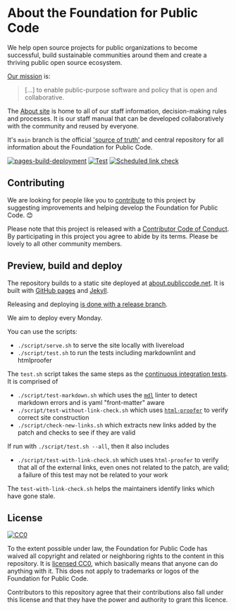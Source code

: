 # About the Foundation for Public Code

<!-- SPDX-License-Identifier: CC0-1.0 -->
<!-- SPDX-FileCopyrightText: 2018-2024 The Foundation for Public Code <info@publiccode.net> -->

We help open source projects for public organizations to become successful, build sustainable communities around them and create a thriving public open source ecosystem.

[Our mission](organization/mission.md) is:

> [...] to enable public-purpose software and policy that is open and collaborative.

The [About site](activities/documentation/index.md) is home to all of our staff information, decision-making rules and processes.
It is our staff manual that can be developed collaboratively with the community and reused by everyone.

It's `main` branch is the official ['source of truth'](GOVERNANCE.md) and central repository for all information about the Foundation for Public Code.

[![pages-build-deployment](https://github.com/publiccodenet/about/actions/workflows/pages/pages-build-deployment/badge.svg)](https://github.com/publiccodenet/about/actions/workflows/pages/pages-build-deployment)
[![Test](https://github.com/publiccodenet/about/actions/workflows/test.yml/badge.svg)](https://github.com/publiccodenet/about/actions/workflows/test.yml)
[![Scheduled link check](https://publiccodenet.github.io/publiccodenet-url-check/badges/about.publiccode.net.svg)](https://publiccodenet.github.io/publiccodenet-url-check/about.publiccode.net-url-check-look.json)

## Contributing

We are looking for people like you to [contribute](CONTRIBUTING.md) to this project by suggesting improvements and helping develop the Foundation for Public Code. 😊

Please note that this project is released with a [Contributor Code of Conduct](CODE_OF_CONDUCT.md).
By participating in this project you agree to abide by its terms.
Please be lovely to all other community members.

## Preview, build and deploy

The repository builds to a static site deployed at [about.publiccode.net](https://about.publiccode.net/).
It is built with [GitHub pages](https://pages.github.com) and [Jekyll](https://jekyllrb.com/).

Releasing and deploying [is done with a release branch](activities/documentation/merge-develop-into-main.md).

We aim to deploy every Monday.

You can use the scripts:

* `./script/serve.sh` to serve the site locally with livereload
* `./script/test.sh` to run the tests including markdownlint and htmlproofer

The `test.sh` script takes the same steps as the [continuous integration tests](https://github.com/publiccodenet/about/blob/develop/.github/workflows/test.yml).
It is comprised of

* `./script/test-markdown.sh` which uses the [`mdl`](https://rubygems.org/gems/mdl) linter to detect markdown errors and is yaml "front-matter" aware
* `./script/test-without-link-check.sh` which uses [`html-proofer`](https://jekyllrb.com/docs/continuous-integration/circleci/#html-proofer) to verify correct site construction
* `./script/check-new-links.sh` which extracts new links added by the patch and checks to see if they are valid

If run with `./script/test.sh --all`, then it also includes

* `./script/test-with-link-check.sh` which uses `html-proofer` to verify that all of the external links, even ones not related to the patch, are valid; a failure of this test may not be related to your work

The `test-with-link-check.sh` helps the maintainers identify links which have gone stale.

## License

[![CC0](https://licensebuttons.net/p/zero/1.0/88x31.png)](https://creativecommons.org/publicdomain/zero/1.0/)

To the extent possible under law, the Foundation for Public Code has waived all copyright and related or neighboring rights to the content in this repository.
It is [licensed CC0](https://creativecommons.org/publicdomain/zero/1.0/), which basically means that anyone can do anything with it.
This does not apply to trademarks or logos of the Foundation for Public Code.

Contributors to this repository agree that their contributions also fall under this license and that they have the power and authority to grant this licence.
